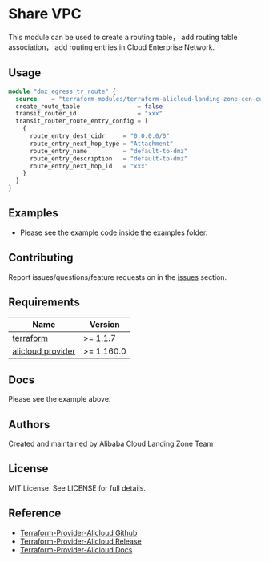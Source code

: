 # Share VPC

This module can be used to create a routing table， add routing table association， add routing entries in Cloud Enterprise Network.

## Usage

```terraform
module "dmz_egress_tr_route" {
  source    = "terraform-modules/terraform-alicloud-landing-zone-cen-custom-route"
  create_route_table                = false
  transit_router_id                 = "xxx"
  transit_router_route_entry_config = [
    {
      route_entry_dest_cidr     = "0.0.0.0/0"
      route_entry_next_hop_type = "Attachment"
      route_entry_name          = "default-to-dmz"
      route_entry_description   = "default-to-dmz"
      route_entry_next_hop_id   = "xxx"
    }
  ]
}
```

## Examples
- Please see the example code inside the examples folder.

## Contributing

Report issues/questions/feature requests on in the [issues](https://github.com/aliyun/alibabacloud-landing-zone/issues) section.

<!-- BEGINNING OF PRE-COMMIT-TERRAFORM DOCS HOOK -->
## Requirements

| Name                                                                            | Version     |
|---------------------------------------------------------------------------------|-------------|
| <a name="requirement_terraform"></a> [terraform](#requirement\_terraform)       | \>= 1.1.7   |
| <a name="requirement_alicloud"></a> [alicloud provider](#requirement\_alicloud) | \>= 1.160.0 |

## Docs

Please see the example above.

## Authors

Created and maintained by Alibaba Cloud Landing Zone Team

## License

MIT License. See LICENSE for full details.

## Reference

* [Terraform-Provider-Alicloud Github](https://github.com/aliyun/terraform-provider-alicloud)
* [Terraform-Provider-Alicloud Release](https://releases.hashicorp.com/terraform-provider-alicloud/)
* [Terraform-Provider-Alicloud Docs](https://registry.terraform.io/providers/aliyun/alicloud/latest/docs)
